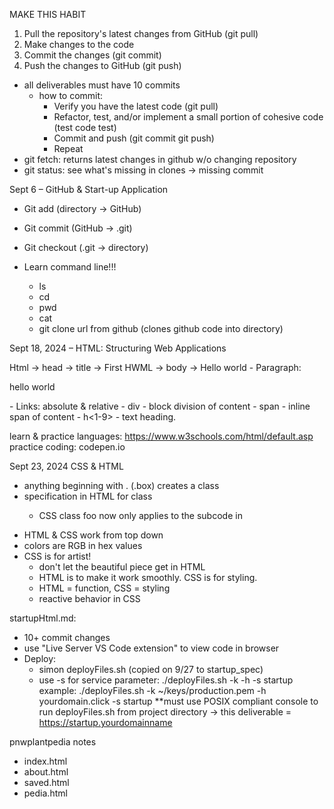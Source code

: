 MAKE THIS HABIT
1. Pull the repository's latest changes from GitHub (git pull)
2. Make changes to the code
3. Commit the changes (git commit)
4. Push the changes to GitHub (git push)

- all deliverables must have 10 commits
  - how to commit:
    - Verify you have the latest code (git pull)
    - Refactor, test, and/or implement a small portion of cohesive code (test code test)
    - Commit and push (git commit git push)
    - Repeat
- git fetch: returns latest changes in github w/o changing repository
- git status: see what's missing in clones -> missing commit
  
Sept 6 – GitHub & Start-up Application 
  - Git add (directory -> GitHub) 
  - Git commit (GitHub -> .git) 
  - Git checkout (.git -> directory) 

  - Learn command line!!! 
    - ls 
    -  cd  
    - pwd 
    - cat  
    - git clone url from github (clones github code into directory) 

Sept 18, 2024 – HTML: Structuring Web Applications 
  <html lang =”en”? 
  </html> 
  Html -> head -> title -> First HWML 
  	->  body -> Hello world 
  - Paragraph: <p> hello world</p> 
  - Links: absolute & relative 
  - div - block division of content  
  - span - inline span of content
  - h<1-9> - text heading. 
    
  learn & practice languages: https://www.w3schools.com/html/default.asp
  practice coding: codepen.io

Sept 23, 2024
CSS & HTML
- anything beginning with . (.box) creates a class
- specification in HTML for class <p class="foo">
  - CSS class foo now only applies to the subcode in <p class="foo">
- HTML & CSS work from top down
- colors are RGB in hex values
- CSS is for artist!
  - don't let the beautiful piece get in HTML
  - HTML is to make it work smoothly. CSS is for styling.
  - HTML = function, CSS = styling
  - reactive behavior in CSS

startupHtml.md:
- 10+ commit changes
- use "Live Server VS Code extension" to view code in browser
- Deploy:
  - simon deployFiles.sh (copied on 9/27 to startup_spec)
  - use -s for service parameter:
  ./deployFiles.sh -k <yourpemkey> -h <yourdomain> -s startup
  example: ./deployFiles.sh -k ~/keys/production.pem -h yourdomain.click -s startup
  **must use POSIX compliant console to run deployFiles.sh from project directory -> this deliverable = https://startup.yourdomainname

pnwplantpedia notes
- index.html
- about.html
- saved.html
- pedia.html